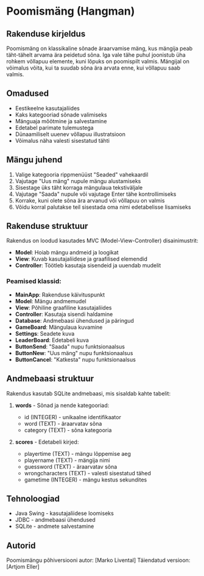 # Poomismäng (Hangman)

## Rakenduse kirjeldus
Poomismäng on klassikaline sõnade äraarvamise mäng, kus mängija peab täht-tähelt arvama ära peidetud sõna. Iga vale tähe puhul joonistub üha rohkem võllapuu elemente, kuni lõpuks on poomispilt valmis. Mängijal on võimalus võita, kui ta suudab sõna ära arvata enne, kui võllapuu saab valmis.

## Omadused
- Eestikeelne kasutajaliides
- Kaks kategooriad sõnade valimiseks
- Mänguaja mõõtmine ja salvestamine
- Edetabel parimate tulemustega
- Dünaamiliselt uuenev võllapuu illustratsioon
- Võimalus näha valesti sisestatud tähti



## Mängu juhend
1. Valige kategooria rippmenüüst "Seaded" vahekaardil
2. Vajutage "Uus mäng" nupule mängu alustamiseks
3. Sisestage üks täht korraga mängulaua tekstiväljale
4. Vajutage "Saada" nupule või vajutage Enter tähe kontrollimiseks
5. Korrake, kuni olete sõna ära arvanud või võllapuu on valmis
6. Võidu korral palutakse teil sisestada oma nimi edetabelisse lisamiseks

## Rakenduse struktuur
Rakendus on loodud kasutades MVC (Model-View-Controller) disainimustrit:
- **Model**: Hoiab mängu andmeid ja loogikat
- **View**: Kuvab kasutajaliidese ja graafilised elemendid
- **Controller**: Töötleb kasutaja sisendeid ja uuendab mudelit

### Peamised klassid:
- **MainApp**: Rakenduse käivituspunkt
- **Model**: Mängu andmemudel
- **View**: Põhiline graafiline kasutajaliides
- **Controller**: Kasutaja sisendi haldamine
- **Database**: Andmebaasi ühendused ja päringud
- **GameBoard**: Mängulaua kuvamine
- **Settings**: Seadete kuva
- **LeaderBoard**: Edetabeli kuva
- **ButtonSend**: "Saada" nupu funktsionaalsus
- **ButtonNew**: "Uus mäng" nupu funktsionaalsus
- **ButtonCancel**: "Katkesta" nupu funktsionaalsus

## Andmebaasi struktuur
Rakendus kasutab SQLite andmebaasi, mis sisaldab kahte tabelit:
1. **words** - Sõnad ja nende kategooriad:
    - id (INTEGER) - unikaalne identifikaator
    - word (TEXT) - äraarvatav sõna
    - category (TEXT) - sõna kategooria

2. **scores** - Edetabeli kirjed:
    - playertime (TEXT) - mängu lõppemise aeg
    - playername (TEXT) - mängija nimi
    - guessword (TEXT) - äraarvatav sõna
    - wrongcharacters (TEXT) - valesti sisestatud tähed
    - gametime (INTEGER) - mängu kestus sekundites

## Tehnoloogiad
- Java Swing - kasutajaliidese loomiseks
- JDBC - andmebaasi ühendused
- SQLite - andmete salvestamine

## Autorid
Poomismängu põhiversiooni autor: [Marko Livental]
Täiendatud versioon: [Artjom Eller]